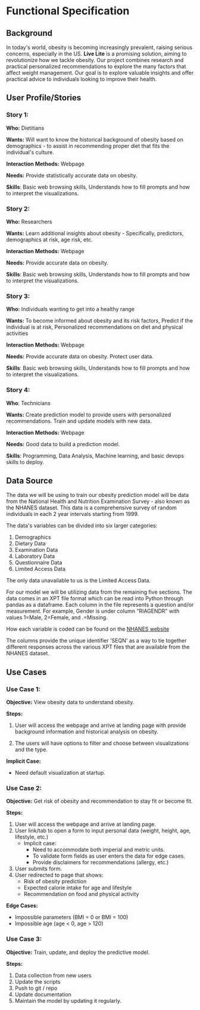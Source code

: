 # Functional Specification

## Background
In today's world, obesity is becoming increasingly prevalent, raising serious concerns, especially in the US. **Live Lite** is a promising solution, aiming to revolutionize how we tackle obesity. Our project combines research and practical personalized recommendations to explore the many factors that affect weight management. Our goal is to explore valuable insights and offer practical advice to individuals looking to improve their health.


## User Profile/Stories
### Story 1:
**Who:** Dietitians

**Wants:** Will want to know the historical background of obesity based on demographics - 
to assist in recommending proper diet that fits the individual's culture.

**Interaction Methods:** Webpage

**Needs:** Provide statistically accurate data on obesity.

**Skills**: Basic web browsing skills, Understands how to fill prompts and how to interpret 
the visualizations.

### Story 2:
**Who:** Researchers

**Wants:** Learn additional insights about obesity - Specifically, predictors, demographics at risk, 
age risk, etc.

**Interaction Methods:** Webpage

**Needs:** Provide accurate data on obesity.

**Skills**: Basic web browsing skills, Understands how to fill prompts and how to interpret
the visualizations.

### Story 3:
**Who:** Individuals wanting to get into a healthy range

**Wants:** To become informed about obesity and its risk factors, Predict if the individual is at risk, Personalized recommendations on diet and physical activities

**Interaction Methods:** Webpage

**Needs:** Provide accurate data on obesity. Protect user data.

**Skills**: Basic web browsing skills, Understands how to fill prompts and how to interpret
the visualizations.

### Story 4:
**Who**: Technicians

**Wants:** Create prediction model to provide users with personalized recommendations. Train and update models with new 
data.

**Interaction Methods:** Webpage

**Needs:** Good data to build a prediction model.

**Skills**: Programming, Data Analysis, Machine learning, and basic devops skills to deploy.

## Data Source
The data we will be using to train our obesity prediction model will be data from the National Health and Nutrition Examination Survey - also known as the NHANES dataset.
This data is a comprehensive survey of random individuals in each 2 year intervals starting from 1999.

The data's variables can be divided into six larger categories:
1. Demographics
2. Dietary Data
3. Examination Data
4. Laboratory Data
5. Questionnaire Data
6. Limited Access Data

The only data unavailable to us is the Limited Access Data.

For our model we will be utilizing data from the remaining five sections. The data comes in an XPT file format which can be read into Python through pandas as a dataframe.
Each column in the file represents a question and/or measurement. For example, Gender is under column "RIAGENDR" with values 1=Male, 2=Female, and .=Missing.

How each variable is coded can be found on the [NHANES website](https://wwwn.cdc.gov/nchs/nhanes/Default.aspx)

The columns provide the unique identifier 'SEQN' as a way to tie together different responses across the various XPT files that are available from the NHANES dataset.


## Use Cases
### Use Case 1:

**Objective:** View obesity data to understand obesity.

**Steps:**

1. User will access the webpage and arrive at landing page with provide background information and
historical analysis on obesity.

2. The users will have options to filter and choose between visualizations and the type.

**Implicit Case:**
- Need default visualization at startup.

### Use Case 2:

**Objective:** Get risk of obesity and recommendation to stay fit or become fit.

**Steps:**
1. User will access the webpage and arrive at landing page.
2. User link/tab to open a form to input personal data (weight, height, age, lifestyle, etc.)
   - Implicit case: 
     - Need to accommodate both imperial and metric units.
     - To validate form fields as user enters the data for edge cases.
     - Provide disclaimers for recommendations (allergy, etc.)
3. User submits form.
4. User redirected to page that shows:
   - Risk of obesity prediction
   - Expected calorie intake for age and lifestyle
   - Recommendation on food and physical activity

**Edge Cases:**
- Impossible parameters (BMI = 0 or BMI = 100)
- Impossible age (age < 0, age > 120)

### Use Case 3:
**Objective:** Train, update, and deploy the predictive model.

**Steps:**
1. Data collection from new users
2. Update the scripts
3. Push to git / repo
4. Update documentation
5. Maintain the model by updating it regularly.
